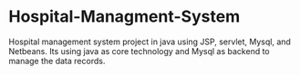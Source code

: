 # Hospital-Managment-System
Hospital management system project in java using JSP, servlet, Mysql, and Netbeans. Its using java as core technology and Mysql as backend to manage the data records.

